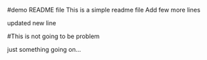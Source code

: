 #demo README file
This is a simple readme file
Add few more lines

updated new line

#This is not going to be problem

just something going on...
